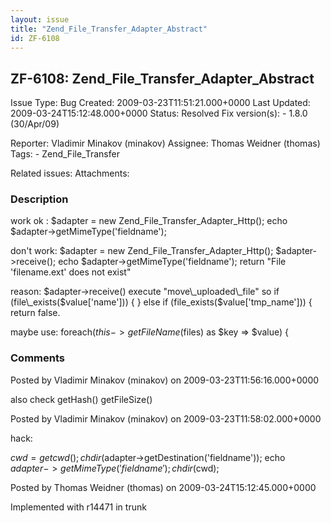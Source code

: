 ```yaml
---
layout: issue
title: "Zend_File_Transfer_Adapter_Abstract"
id: ZF-6108
---
```


ZF-6108: Zend\_File\_Transfer\_Adapter\_Abstract
------------------------------------------------

 Issue Type: Bug Created: 2009-03-23T11:51:21.000+0000 Last Updated: 2009-03-24T15:12:48.000+0000 Status: Resolved Fix version(s): - 1.8.0 (30/Apr/09)
 
 Reporter:  Vladimir Minakov (minakov)  Assignee:  Thomas Weidner (thomas)  Tags: - Zend\_File\_Transfer
 
 Related issues: 
 Attachments: 
### Description

work ok : $adapter = new Zend\_File\_Transfer\_Adapter\_Http(); echo $adapter->getMimeType('fieldname');

don't work: $adapter = new Zend\_File\_Transfer\_Adapter\_Http(); $adapter->receive(); echo $adapter->getMimeType('fieldname'); return "File 'filename.ext' does not exist"

reason: $adapter->receive() execute "move\_uploaded\_file" so if (file\_exists($value['name'])) { } else if (file\_exists($value['tmp\_name'])) { return false.

maybe use: foreach($this->getFileName($files) as $key => $value) {

 

 

### Comments

Posted by Vladimir Minakov (minakov) on 2009-03-23T11:56:16.000+0000

also check getHash() getFileSize()

 

 

Posted by Vladimir Minakov (minakov) on 2009-03-23T11:58:02.000+0000

hack:

$cwd = getcwd(); chdir($adapter->getDestination('fieldname')); echo $adapter->getMimeType('fieldname'); chdir($cwd);

 

 

Posted by Thomas Weidner (thomas) on 2009-03-24T15:12:45.000+0000

Implemented with r14471 in trunk

 

 